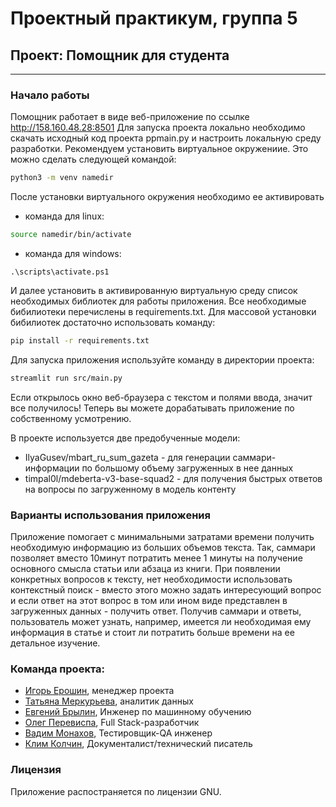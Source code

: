 # Проектный практикум, группа 5
## Проект: Помощник для студента
___

### Начало работы
Помощник работает в виде веб-приложение по ссылке http://158.160.48.28:8501
Для запуска проекта локально необходимо скачать исходный код проекта ppmain.py и настроить локальную среду разработки.
Рекомендуем установить виртуальное окружениие. Это можно сделать следующей командой:
```bash
python3 -m venv namedir
```
После установки виртуального окружения необходимо ее активировать
- команда для linux:
```bash
source namedir/bin/activate
```
- команда для windows:
```
.\scripts\activate.ps1
```
И далее установить в активированную виртуальную среду список необходимых библиотек для работы приложения.
Все необходимые бибилиотеки перечислены в requirements.txt. Для массовой установки бибилиотек достаточно использовать команду:
```bash
pip install -r requirements.txt
```
Для запуска приложения используйте команду в директории проекта:
```bash
streamlit run src/main.py
```
Если открылось окно веб-браузера с текстом и полями ввода, значит все получилось! Теперь вы можете дорабатывать приложение по собственному усмотрению.

В проекте используется две предобученные модели:
- IlyaGusev/mbart_ru_sum_gazeta - для генерации саммари-информации по большому объему загруженных в нее данных
- timpal0l/mdeberta-v3-base-squad2 - для получения быстрых ответов на вопросы по загруженному в модель контенту

### Варианты использования приложения
Приложение помогает с минимальными затратами времени получить необходимую информацию из больших объемов текста. Так, саммари позволяет вместо 10минут потратить менее 1 минуты на получение основного смысла статьи или абзаца из книги. При появлении конкретных вопросов к тексту, нет необходимости использовать контекстный поиск - вместо этого можно задать интересующий вопрос и если ответ на этот вопрос в том или ином виде представлен в загруженных данных - получить ответ.
Получив саммари и ответы, пользователь может узнать, например, имеется ли необходимая ему информация в статье и стоит ли потратить больше времени на ее детальное изучение.

### Команда проекта:
- [Игорь Ерошин](https://github.com/tmerurfu), менеджер проекта
- [Татьяна Меркурьева](https://github.com/dzharlaksl), аналитик данных
- [Евгений Брылин](https://github.com/bev141), Инженер по машинному обучению
- [Олег Перевиспа](https://github.com/operevispa), Full Stack-разработчик
- [Вадим Монахов](https://github.com/MonakhovVadim), Тестировщик-QA инженер
- [Клим Колчин](https://github.com/synrocka), Документалист/технический писатель

### Лицензия
Приложение распостраняется по лицензии GNU.
